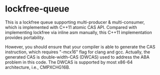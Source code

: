 # lockfree-queue

This is a lockfree queue supporting multi-producer & multi-consumer, which is implemented with C++11 atomic CAS API.
Compared with implementing lockfree via inline asm manually, this C++11 implementation provides portability.

However, you should ensure that your compiler is able to generate the CAS instruction, which requires "-mcx16" flag for clang and gcc.
Actually, the generated CAS is double-width-CAS (DWCAS) used to address the ABA problem in this code. 
The DWCAS is supported by most x86-64 architecture, i.e., CMPXCHG16B.
